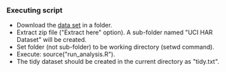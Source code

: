 ### Executing script

- Download the [data set](https://d396qusza40orc.cloudfront.net/getdata%2Fprojectfiles%2FUCI%20HAR%20Dataset.zip) in a folder.
- Extract zip file ("Extract here" option). A sub-folder named "UCI HAR Dataset" will be created.
- Set folder (not sub-folder) to be working directory (setwd command).
- Execute: source("run_analysis.R").
- The tidy dataset should be created in the current directory as "tidy.txt".
